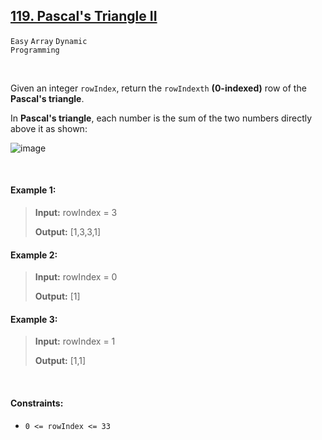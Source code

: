## [119. Pascal's Triangle II](https://leetcode.com/problems/pascals-triangle-ii)

<code>Easy</code> <code>Array</code> <code>Dynamic Programming</code>

<br>

Given an integer <code>rowIndex</code>, return the <code>rowIndexth</code> __(0-indexed)__ row of the __Pascal's triangle__.

In __Pascal's triangle__, each number is the sum of the two numbers directly above it as shown:

![image](https://github.com/user-attachments/assets/fe9ac641-1412-42ad-a7b7-a8bf078927d6)

<br>

#### Example 1:

> __Input:__ rowIndex = 3
> 
> __Output:__ [1,3,3,1]

#### Example 2:

> __Input:__ rowIndex = 0
> 
> __Output:__ [1]

#### Example 3:

> __Input:__ rowIndex = 1
> 
> __Output:__ [1,1]

<br>

#### Constraints:

- <code>0 <= rowIndex <= 33</code>
